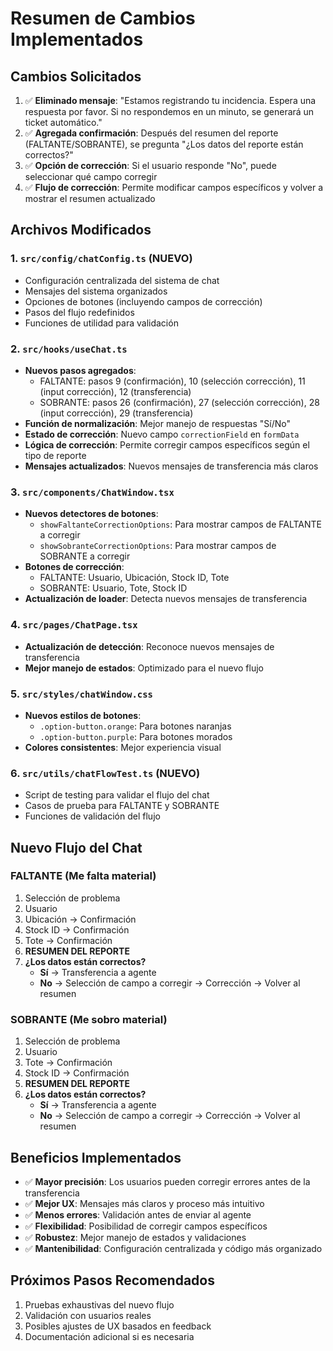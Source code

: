 # Resumen de Cambios Implementados

## Cambios Solicitados
1. ✅ **Eliminado mensaje**: "Estamos registrando tu incidencia. Espera una respuesta por favor. Si no respondemos en un minuto, se generará un ticket automático."
2. ✅ **Agregada confirmación**: Después del resumen del reporte (FALTANTE/SOBRANTE), se pregunta "¿Los datos del reporte están correctos?"
3. ✅ **Opción de corrección**: Si el usuario responde "No", puede seleccionar qué campo corregir
4. ✅ **Flujo de corrección**: Permite modificar campos específicos y volver a mostrar el resumen actualizado

## Archivos Modificados

### 1. `src/config/chatConfig.ts` (NUEVO)
- Configuración centralizada del sistema de chat
- Mensajes del sistema organizados
- Opciones de botones (incluyendo campos de corrección)
- Pasos del flujo redefinidos
- Funciones de utilidad para validación

### 2. `src/hooks/useChat.ts`
- **Nuevos pasos agregados**:
  - FALTANTE: pasos 9 (confirmación), 10 (selección corrección), 11 (input corrección), 12 (transferencia)
  - SOBRANTE: pasos 26 (confirmación), 27 (selección corrección), 28 (input corrección), 29 (transferencia)
- **Función de normalización**: Mejor manejo de respuestas "Sí/No"
- **Estado de corrección**: Nuevo campo `correctionField` en `formData`
- **Lógica de corrección**: Permite corregir campos específicos según el tipo de reporte
- **Mensajes actualizados**: Nuevos mensajes de transferencia más claros

### 3. `src/components/ChatWindow.tsx`
- **Nuevos detectores de botones**:
  - `showFaltanteCorrectionOptions`: Para mostrar campos de FALTANTE a corregir
  - `showSobranteCorrectionOptions`: Para mostrar campos de SOBRANTE a corregir
- **Botones de corrección**:
  - FALTANTE: Usuario, Ubicación, Stock ID, Tote
  - SOBRANTE: Usuario, Tote, Stock ID
- **Actualización de loader**: Detecta nuevos mensajes de transferencia

### 4. `src/pages/ChatPage.tsx`
- **Actualización de detección**: Reconoce nuevos mensajes de transferencia
- **Mejor manejo de estados**: Optimizado para el nuevo flujo

### 5. `src/styles/chatWindow.css`
- **Nuevos estilos de botones**:
  - `.option-button.orange`: Para botones naranjas
  - `.option-button.purple`: Para botones morados
- **Colores consistentes**: Mejor experiencia visual

### 6. `src/utils/chatFlowTest.ts` (NUEVO)
- Script de testing para validar el flujo del chat
- Casos de prueba para FALTANTE y SOBRANTE
- Funciones de validación del flujo

## Nuevo Flujo del Chat

### FALTANTE (Me falta material)
1. Selección de problema
2. Usuario
3. Ubicación → Confirmación
4. Stock ID → Confirmación  
5. Tote → Confirmación
6. **RESUMEN DEL REPORTE**
7. **¿Los datos están correctos?**
   - **Sí** → Transferencia a agente
   - **No** → Selección de campo a corregir → Corrección → Volver al resumen

### SOBRANTE (Me sobro material)  
1. Selección de problema
2. Usuario
3. Tote → Confirmación
4. Stock ID → Confirmación
5. **RESUMEN DEL REPORTE**
6. **¿Los datos están correctos?**
   - **Sí** → Transferencia a agente
   - **No** → Selección de campo a corregir → Corrección → Volver al resumen

## Beneficios Implementados
- ✅ **Mayor precisión**: Los usuarios pueden corregir errores antes de la transferencia
- ✅ **Mejor UX**: Mensajes más claros y proceso más intuitivo
- ✅ **Menos errores**: Validación antes de enviar al agente
- ✅ **Flexibilidad**: Posibilidad de corregir campos específicos
- ✅ **Robustez**: Mejor manejo de estados y validaciones
- ✅ **Mantenibilidad**: Configuración centralizada y código más organizado

## Próximos Pasos Recomendados
1. Pruebas exhaustivas del nuevo flujo
2. Validación con usuarios reales
3. Posibles ajustes de UX basados en feedback
4. Documentación adicional si es necesaria
